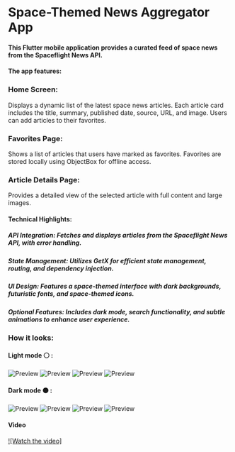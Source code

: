 # Space-Themed News Aggregator App

#### This Flutter mobile application provides a curated feed of space news from the Spaceflight News API. 

#### The app features:
### Home Screen:
Displays a dynamic list of the latest space news articles.
Each article card includes the title, summary, published date, source, URL, and image.
Users can add articles to their favorites.

### Favorites Page:
Shows a list of articles that users have marked as favorites.
Favorites are stored locally using ObjectBox for offline access.

### Article Details Page:
Provides a detailed view of the selected article with full content and large images.

#### Technical Highlights:
##### API Integration: Fetches and displays articles from the Spaceflight News API, with error handling.
##### State Management: Utilizes GetX for efficient state management, routing, and dependency injection.
##### UI Design: Features a space-themed interface with dark backgrounds, futuristic fonts, and space-themed icons.
##### Optional Features: Includes dark mode, search functionality, and subtle animations to enhance user experience.

### How it looks:
#### Light mode ⚪ :
![Preview](/assets/github/light/Screenshot_1724590230.png)
![Preview](/assets/github/light/Screenshot_1724590240.png)
![Preview](/assets/github/light/Screenshot_1724590251.png)
![Preview](/assets/github/light/Screenshot_1724590254.png)

#### Dark mode ⚫ :
![Preview](/assets/github/dark/Screenshot_1724590271.png)
![Preview](/assets/github/dark/Screenshot_1724590281.png)
![Preview](/assets/github/dark/Screenshot_1724590287.png)
![Preview](/assets/github/dark/Screenshot_1724591296.png)

#### Video
[![Watch the video]](/assets/github/Recording%202024-08-25%20182334.mp4)